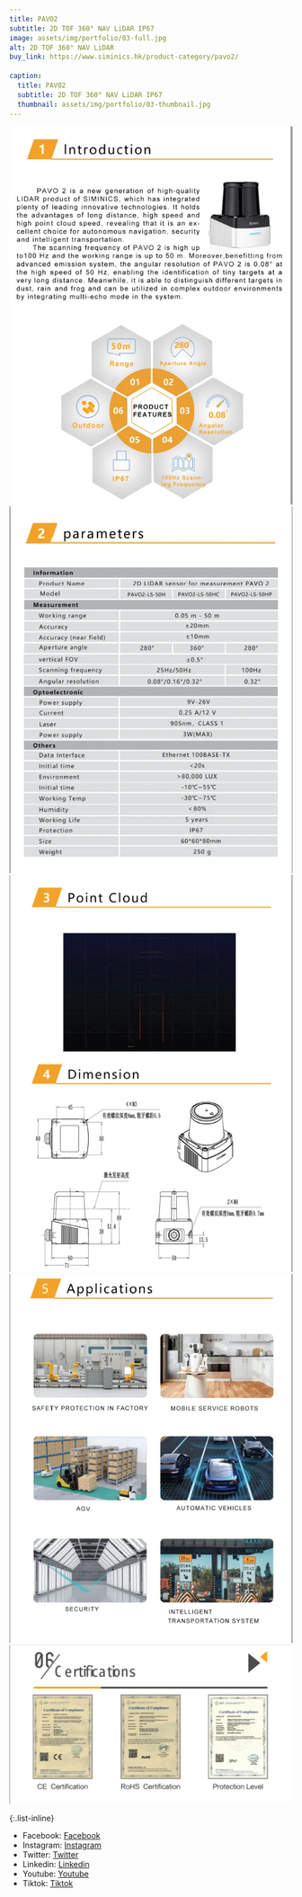 ```yaml
---
title: PAVO2
subtitle: 2D TOF 360° NAV LiDAR IP67
image: assets/img/portfolio/03-full.jpg
alt: 2D TOF 360° NAV LiDAR
buy_link: https://www.siminics.hk/product-category/pavo2/

caption:
  title: PAVO2
  subtitle: 2D TOF 360° NAV LiDAR IP67
  thumbnail: assets/img/portfolio/03-thumbnail.jpg
---
```

![Introduction](assets/img/pavo2/pavo2intro.png)
![Parameters](assets/img/pavo2/pavo2para.png)
![PointCloud](assets/img/pavo2/pavo2cloud.png)
![Applications](assets/img/pavo2/pavo2appli.png)
![Certifications](assets/img/pavo/certification.png)

{:.list-inline}
- Facebook: [Facebook](https://facebook.com/siminics)
- Instagram: [Instagram](https://instagram.com/siminics_shop)
- Twitter: [Twitter](https://x.com/siminics_shop)
- Linkedin: [Linkedin](https://linkedin.com/company/siminics)
- Youtube: [Youtube](https://youtube.com/@siminics)
- Tiktok: [Tiktok](https://tiktok.com/siminics)